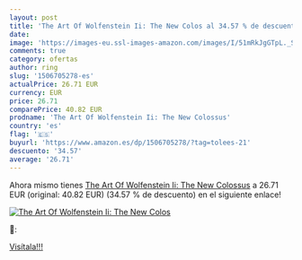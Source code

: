 ```yaml
---
layout: post
title: 'The Art Of Wolfenstein Ii: The New Colos al 34.57 % de descuento'
date: 
image: 'https://images-eu.ssl-images-amazon.com/images/I/51mRkJgGTpL._SL200_.jpg'
comments: true
category: ofertas
author: ring
slug: '1506705278-es'
actualPrice: 26.71 EUR
currency: EUR
price: 26.71
comparePrice: 40.82 EUR
prodname: 'The Art Of Wolfenstein Ii: The New Colossus'
country: 'es'
flag: '🇪🇸'
buyurl: 'https://www.amazon.es/dp/1506705278/?tag=tolees-21'
descuento: '34.57'
average: '26.71'
---
```


Ahora mismo tienes [The Art Of Wolfenstein Ii: The New Colossus](https://www.amazon.es/dp/1506705278/?tag=tolees-21) a 26.71 EUR (original: 40.82 EUR) (34.57 %  de descuento) en el siguiente enlace!

[![The Art Of Wolfenstein Ii: The New Colos](https://images-eu.ssl-images-amazon.com/images/I/51mRkJgGTpL._SL200_.jpg)](https://www.amazon.es/dp/1506705278/?tag=tolees-21)

🔎:


[Visítala!!!](https://www.amazon.es/dp/1506705278/?tag=tolees-21)
